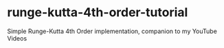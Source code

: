 # runge-kutta-4th-order-tutorial
Simple Runge-Kutta 4th Order implementation, companion to my YouTube Videos

